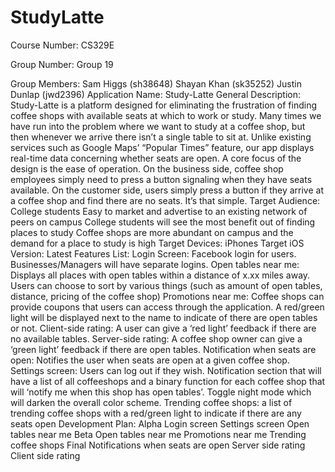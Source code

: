 # StudyLatte
Course Number: CS329E

Group Number: Group 19

Group Members:
Sam Higgs (sh38648)
Shayan Khan (sk35252)
Justin Dunlap (jwd2396)
Application Name: Study-Latte
General Description:
Study-Latte is a platform designed for eliminating the frustration of finding coffee shops with available seats at which to work or study. Many times we have run into the problem where we want to study at a coffee shop, but then whenever we arrive there isn’t a single table to sit at. Unlike existing services such as Google Maps’ “Popular Times” feature, our app displays real-time data concerning whether seats are open.
A core focus of the design is the ease of operation. On the business side, coffee shop employees simply need to press a button signaling when they have seats available. On the customer side, users simply press a button if they arrive at a coffee shop and find there are no seats. It’s that simple.
Target Audience: College students
Easy to market and advertise to an existing network of peers on campus
College students will see the most benefit out of finding places to study
Coffee shops are more abundant on campus and the demand for a place to study is high
Target Devices: iPhones
Target iOS Version: Latest
Features List:
Login Screen: Facebook login for users. Businesses/Managers will have separate logins.
Open tables near me: Displays all places with open tables within a distance of x.xx miles away. Users can choose to sort by various things (such as amount of open tables, distance, pricing of the coffee shop)
Promotions near me: Coffee shops can provide coupons that users can access through the application. A red/green light will be displayed next to the name to indicate of there are open tables or not.
Client-side rating: A user can give a ‘red light’ feedback if there are no available tables.
Server-side rating: A coffee shop owner can give a ‘green light’ feedback if there are open tables.
Notification when seats are open: Notifies the user when seats are open at a given coffee shop.
Settings screen: Users can log out if they wish. Notification section that will have a list of all coffeeshops and a binary function for each coffee shop that will ‘notify me when this shop has open tables’. Toggle night mode which will darken the overall color scheme.
Trending coffee shops: a list of trending coffee shops with a red/green light to indicate if there are any seats open
Development Plan:
Alpha
Login screen
Settings screen
Open tables near me
Beta
Open tables near me
Promotions near me
Trending coffee shops
Final
Notifications when seats are open
Server side rating
Client side rating

